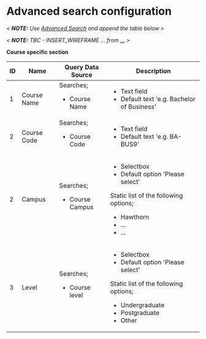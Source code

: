 Advanced search configuration
=================
*&lt; __NOTE:__  Use [Advanced Search](../../../stencils-core-meta/tree/master/@docs/user_interface_specification/ADVANCED_SEARCH.md) and append the table below &gt;*

*&lt;  __NOTE:__  TBC  - INSERT_WIREFRAME ... from [...](...) &gt;*

**Course specific section**

| ID  | Name | Query Data Source | Description |
| --- | ---- | ----------- | ----------- |
| 1 	| Course Name | Searches;<ul><li>Course Name</li></ul> | <ul><li>Text field</li><li>Default text 'e.g. Bachelor of Business'</li></ul>|
| 2 	| Course Code | Searches;<ul><li>Course Code</li></ul> | <ul><li>Text field</li><li>Default text 'e.g. BA-BUS9'</li></ul>|
| 2 	| Campus | Searches;<ul><li>Course Campus</li></ul> | <ul><li>Selectbox</li><li>Default option 'Please select'</li></ul> Static list of the following options; <ul><li>Hawthorn</li><li>...</li><li>...</li></ul>|
| 3 	| Level | Searches;<ul><li>Course level</li></ul> | <ul><li>Selectbox</li><li>Default option 'Please select'</li></ul> Static list of the following options; <ul><li>Undergraduate</li><li>Postgraduate</li><li>Other</li></ul>|

